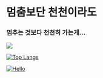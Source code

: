 # 멈춤보단 천천이라도

### 멈추는 것보다 천천히 가는게...

<img src="https://avatars2.githubusercontent.com/u/67465462?s=460&u=a489674599ac4b1252c77c73de4e46762127ab65&v=4">

[![Top Langs](https://github-readme-stats.vercel.app/api/top-langs/?username=rav23)](https://github.com/anuraghazra/github-readme-stats)

[![Hello](https://github-readme-stats.vercel.app/api?username=rav23&theme=merko&show_icons=true)](https://github.com/anuraghazra/github-readme-stats)
  


